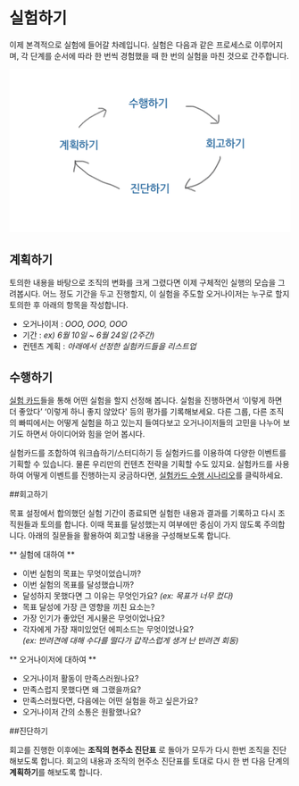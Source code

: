 # 실험하기

이제 본격적으로 실험에 들어갈 차례입니다. 실험은 다음과 같은 프로세스로 이루어지며, 각 단계를 순서에 따라 한 번씩 경험했을 때 한 번의 실험을 마친 것으로 간주합니다. 

![](/assets/guide_map2.png)

## 계획하기

토의한 내용을 바탕으로 조직의 변화를 크게 그렸다면 이제 구체적인 실행의 모습을 그려봅시다. 어느 정도 기간을 두고 진행할지, 이 실험을 주도할 오거나이저는 누구로 할지 토의한 후 아래의 항목을 작성합니다.

* 오거나이저 : _OOO, OOO, OOO_
* 기간 : _ex) 6월 10일 ~ 6월 24일 (2주간)_
* 컨텐츠 계획 : _아래에서 선정한 실험카드들을 리스트업_



## 수행하기


[실험 카드](https://docs.google.com/document/d/18gmpUIMZyX4vv-FHIjNhgQnOzIQbQhGOvAXGEgcvNzg/edit?usp=sharing)들을 통해 어떤 실험을 할지 선정해 봅니다. 실험을 진행하면서 ‘이렇게 하면 더 좋았다’ ‘이렇게 하니 좋지 않았다' 등의 평가를 기록해보세요. 다른 그룹, 다른 조직의 빠띠에서는 어떻게 실험을 하고 있는지 들여다보고 오거나이저들의 고민을 나누어 보기도 하면서 아이디어와 힘을 얻어 봅시다.

실험카드를 조합하여 워크숍하기/스터디하기 등 실험카드를 이용하여 다양한 이벤트를 기획할 수 있습니다. 물론 우리만의 컨텐츠 전략을 기획할 수도 있지요. 실험카드를 사용하여 어떻게 이벤트를 진행하는지 궁금하다면, [실험카드 수행 시나리오](bd80-b85d-c2e4-d5d8-ce74-b4dc.md)를 클릭하세요.

##회고하기

목표 설정에서 합의했던 실험 기간이 종료되면 실험한 내용과 결과를 기록하고 다시 조직원들과 토의를 합니다. 이때 목표를 달성했는지 여부에만 중심이 가지 않도록 주의합니다. 아래의 질문들을 활용하여 회고할 내용을 구성해보도록 합니다.

** 실험에 대하여 **

* 이번 실험의 목표는 무엇이었습니까?
* 이번 실험의 목표를 달성했습니까?
 * 달성하지 못했다면 그 이유는 무엇인가요? _(ex: 목표가 너무 컸다)_
 * 목표 달성에 가장 큰 영향을 끼친 요소는?
* 가장 인기가 좋았던 게시물은 무엇이었나요?
* 각자에게 가장 재미있었던 에피소드는 무엇이었나요?<br/>
_(ex: 반려견에 대해 수다를 떨다가 갑작스럽게 생겨 난 반려견 회동)_

** 오거나이저에 대하여 **

* 오거나이저 활동이 만족스러웠나요? 
 * 만족스럽지 못했다면 왜 그랬을까요?
 * 만족스러웠다면, 다음에는 어떤 실험을 하고 싶은가요?
* 오거나이저 간의 소통은 원활했나요?


##진단하기

회고를 진행한 이후에는 **조직의 현주소 진단표** 로 돌아가 모두가 다시 한번 조직을 진단해보도록 합니다. 회고의 내용과 조직의 현주소 진단표를 토대로 다시 한 번 다음 단계의 **계획하기**를 해보도록 합니다.